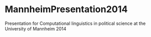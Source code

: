 MannheimPresentation2014
========================

Presentation for Computational linguistics in political science at the University of Mannheim 2014
